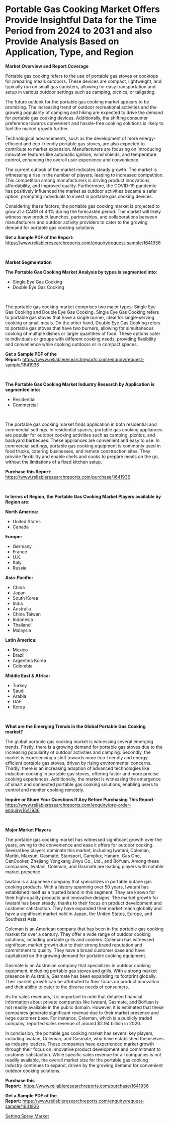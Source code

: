 <p><h1>Portable Gas Cooking Market Offers Provide Insightful Data for the Time Period from 2024 to 2031 and also Provide Analysis Based on Application, Type, and Region</h1></p><p><strong>Market Overview and Report Coverage</strong></p>
<p><p>Portable gas cooking refers to the use of portable gas stoves or cooktops for preparing meals outdoors. These devices are compact, lightweight, and typically run on small gas canisters, allowing for easy transportation and setup in various outdoor settings such as camping, picnics, or tailgating.</p><p>The future outlook for the portable gas cooking market appears to be promising. The increasing trend of outdoor recreational activities and the growing popularity of camping and hiking are expected to drive the demand for portable gas cooking devices. Additionally, the shifting consumer preference towards convenient and hassle-free cooking solutions is likely to fuel the market growth further.</p><p>Technological advancements, such as the development of more energy-efficient and eco-friendly portable gas stoves, are also expected to contribute to market expansion. Manufacturers are focusing on introducing innovative features like automatic ignition, wind shields, and temperature control, enhancing the overall user experience and convenience.</p><p>The current outlook of the market indicates steady growth. The market is witnessing a rise in the number of players, leading to increased competition. This competition among manufacturers is driving product innovations, affordability, and improved quality. Furthermore, the COVID-19 pandemic has positively influenced the market as outdoor activities became a safer option, prompting individuals to invest in portable gas cooking devices.</p><p>Considering these factors, the portable gas cooking market is projected to grow at a CAGR of 4.1% during the forecasted period. The market will likely witness new product launches, partnerships, and collaborations between manufacturers and outdoor activity providers to cater to the growing demand for portable gas cooking solutions.</p></p>
<p><strong>Get a Sample PDF of the Report:</strong> <a href="https://www.reliableresearchreports.com/enquiry/request-sample/1641936">https://www.reliableresearchreports.com/enquiry/request-sample/1641936</a></p>
<p>&nbsp;</p>
<p><strong>Market Segmentation</strong></p>
<p><strong>The Portable Gas Cooking Market Analysis by types is segmented into:</strong></p>
<p><ul><li>Single Eye Gas Cooking</li><li>Double Eye Gas Cooking</li></ul></p>
<p>&nbsp;</p>
<p><p>The portable gas cooking market comprises two major types: Single Eye Gas Cooking and Double Eye Gas Cooking. Single Eye Gas Cooking refers to portable gas stoves that have a single burner, ideal for single-serving cooking or small meals. On the other hand, Double Eye Gas Cooking refers to portable gas stoves that have two burners, allowing for simultaneous cooking of multiple dishes or larger quantities of food. These options cater to individuals or groups with different cooking needs, providing flexibility and convenience while cooking outdoors or in compact spaces.</p></p>
<p><strong>Get a Sample PDF of the Report:</strong>&nbsp;<a href="https://www.reliableresearchreports.com/enquiry/request-sample/1641936">https://www.reliableresearchreports.com/enquiry/request-sample/1641936</a></p>
<p>&nbsp;</p>
<p><strong>The Portable Gas Cooking Market Industry Research by Application is segmented into:</strong></p>
<p><ul><li>Residential</li><li>Commercial</li></ul></p>
<p>&nbsp;</p>
<p><p>The portable gas cooking market finds application in both residential and commercial settings. In residential spaces, portable gas cooking appliances are popular for outdoor cooking activities such as camping, picnics, and backyard barbecues. These appliances are convenient and easy to use. In commercial settings, portable gas cooking equipment is commonly used in food trucks, catering businesses, and remote construction sites. They provide flexibility and enable chefs and cooks to prepare meals on the go, without the limitations of a fixed kitchen setup.</p></p>
<p><strong>Purchase this Report:</strong>&nbsp; <a href="https://www.reliableresearchreports.com/purchase/1641936">https://www.reliableresearchreports.com/purchase/1641936</a></p>
<p>&nbsp;</p>
<p><strong>In terms of Region, the Portable Gas Cooking Market Players available by Region are:</strong></p>
<p>
    <p> <strong> North America: </strong>
        <ul>
            <li>United States</li>
            <li>Canada</li>
        </ul>
        </p> 
    <p> <strong> Europe: </strong>
        <ul>
            <li>Germany</li>
            <li>France</li>
            <li>U.K.</li>
            <li>Italy</li>
            <li>Russia</li>
        </ul>
        </p> 
    <p> <strong> Asia-Pacific: </strong>
        <ul>
            <li>China</li>
            <li>Japan</li>
            <li>South Korea</li>
            <li>India</li>
            <li>Australia</li>
            <li>China Taiwan</li>
            <li>Indonesia</li>
            <li>Thailand</li>
            <li>Malaysia</li>
        </ul>
        </p> 
    <p> <strong> Latin America: </strong>
        <ul>
            <li>Mexico</li>
            <li>Brazil</li>
            <li>Argentina Korea</li>
            <li>Colombia</li>
        </ul>
        </p> 
    <p> <strong> Middle East & Africa: </strong>
        <ul>
            <li>Turkey</li>
            <li>Saudi</li>
            <li>Arabia</li>
            <li>UAE</li>
            <li>Korea</li>
        </ul>
    </p>
    </p>
<p>&nbsp;</p>
<p><strong>What are the Emerging Trends in the Global Portable Gas Cooking market?</strong></p>
<p><p>The global portable gas cooking market is witnessing several emerging trends. Firstly, there is a growing demand for portable gas stoves due to the increasing popularity of outdoor activities and camping. Secondly, the market is experiencing a shift towards more eco-friendly and energy-efficient portable gas stoves, driven by rising environmental concerns. Thirdly, there is an increasing adoption of advanced technologies like induction cooking in portable gas stoves, offering faster and more precise cooking experiences. Additionally, the market is witnessing the emergence of smart and connected portable gas cooking solutions, enabling users to control and monitor cooking remotely.</p></p>
<p><strong>Inquire or Share Your Questions If Any Before Purchasing This Report</strong>- <a href="https://www.reliableresearchreports.com/enquiry/pre-order-enquiry/1641936">https://www.reliableresearchreports.com/enquiry/pre-order-enquiry/1641936</a></p>
<p>&nbsp;</p>
<p><strong>Major Market Players</strong></p>
<p><p>The portable gas cooking market has witnessed significant growth over the years, owing to the convenience and ease it offers for outdoor cooking. Several key players dominate this market, including Iwatani, Coleman, Martin, Maxsun, Gasmate, Stansport, Camplux, Hanaro, Gas One, CanCooker, Zhejiang Yongkang Jinyu Co., Ltd., and BoYuan. Among these companies, Iwatani, Coleman, and Gasmate are leading players with notable market presence.</p><p>Iwatani is a Japanese company that specializes in portable butane gas cooking products. With a history spanning over 50 years, Iwatani has established itself as a trusted brand in this segment. They are known for their high-quality products and innovative designs. The market growth for Iwatani has been steady, thanks to their focus on product development and customer satisfaction. They have expanded their market reach globally and have a significant market hold in Japan, the United States, Europe, and Southeast Asia.</p><p>Coleman is an American company that has been in the portable gas cooking market for over a century. They offer a wide range of outdoor cooking solutions, including portable grills and cookers. Coleman has witnessed significant market growth due to their strong brand reputation and commitment to quality. They have a broad customer base and have capitalized on the growing demand for portable cooking equipment.</p><p>Gasmate is an Australian company that specializes in outdoor cooking equipment, including portable gas stoves and grills. With a strong market presence in Australia, Gasmate has been expanding its footprint globally. Their market growth can be attributed to their focus on product innovation and their ability to cater to the diverse needs of consumers.</p><p>As for sales revenues, it is important to note that detailed financial information about private companies like Iwatani, Gasmate, and BoYuan is not readily available in the public domain. However, it is estimated that these companies generate significant revenue due to their market presence and large customer base. For instance, Coleman, which is a publicly traded company, reported sales revenue of around $2.94 billion in 2020.</p><p>In conclusion, the portable gas cooking market has several key players, including Iwatani, Coleman, and Gasmate, who have established themselves as industry leaders. These companies have experienced market growth through their focus on innovative product development and commitment to customer satisfaction. While specific sales revenue for all companies is not readily available, the overall market size for the portable gas cooking industry continues to expand, driven by the growing demand for convenient outdoor cooking solutions.</p></p>
<p><strong>Purchase this Report:</strong>&nbsp;&nbsp;<a href="https://www.reliableresearchreports.com/purchase/1641936">https://www.reliableresearchreports.com/purchase/1641936</a></p>
<p></p>
<p><strong>Get a Sample PDF of the Report:</strong>&nbsp;<a href="https://www.reliableresearchreports.com/enquiry/request-sample/1641936">https://www.reliableresearchreports.com/enquiry/request-sample/1641936</a></p>
<p><p><a href="https://github.com/guneycigdem35/Market-Research-Report-List-1/blob/main/setting-spray-market.md">Setting Spray Market</a></p></p>